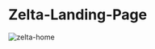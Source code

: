 # Zelta-Landing-Page

![zelta-home](https://github.com/user-attachments/assets/c6ed1cef-ef34-4392-8137-3a497027ee3f)
